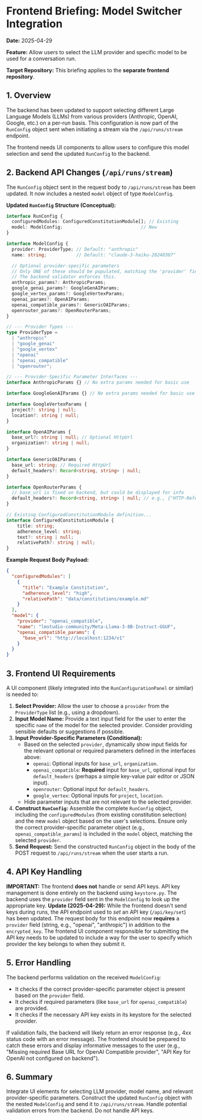  # Frontend Briefing: Model Switcher Integration

**Date:** 2025-04-29

**Feature:** Allow users to select the LLM provider and specific model to be used for a conversation run.

**Target Repository:** This briefing applies to the **separate frontend repository**.

## 1. Overview

The backend has been updated to support selecting different Large Language Models (LLMs) from various providers (Anthropic, OpenAI, Google, etc.) on a per-run basis. This configuration is now part of the `RunConfig` object sent when initiating a stream via the `/api/runs/stream` endpoint.

The frontend needs UI components to allow users to configure this model selection and send the updated `RunConfig` to the backend.

## 2. Backend API Changes (`/api/runs/stream`)

The `RunConfig` object sent in the request body to `/api/runs/stream` has been updated. It now includes a nested `model` object of type `ModelConfig`.

**Updated `RunConfig` Structure (Conceptual):**

```typescript
interface RunConfig {
  configuredModules: ConfiguredConstitutionModule[]; // Existing
  model: ModelConfig;                             // New
}

interface ModelConfig {
  provider: ProviderType; // Default: "anthropic"
  name: string;           // Default: "claude-3-haiku-20240307"

  // Optional provider-specific parameters
  // Only ONE of these should be populated, matching the 'provider' field.
  // The backend validator enforces this.
  anthropic_params?: AnthropicParams;
  google_genai_params?: GoogleGenAIParams;
  google_vertex_params?: GoogleVertexParams;
  openai_params?: OpenAIParams;
  openai_compatible_params?: GenericOAIParams;
  openrouter_params?: OpenRouterParams;
}

// --- Provider Types ---
type ProviderType =
  | "anthropic"
  | "google_genai"
  | "google_vertex"
  | "openai"
  | "openai_compatible"
  | "openrouter";

// --- Provider-Specific Parameter Interfaces ---
interface AnthropicParams {} // No extra params needed for basic use

interface GoogleGenAIParams {} // No extra params needed for basic use

interface GoogleVertexParams {
  project?: string | null;
  location?: string | null;
}

interface OpenAIParams {
  base_url?: string | null; // Optional HttpUrl
  organization?: string | null;
}

interface GenericOAIParams {
  base_url: string; // Required HttpUrl
  default_headers?: Record<string, string> | null;
}

interface OpenRouterParams {
  // base_url is fixed on backend, but could be displayed for info
  default_headers?: Record<string, string> | null; // e.g., {"HTTP-Referer": "...", "X-Title": "..."}
}

// Existing ConfiguredConstitutionModule definition...
interface ConfiguredConstitutionModule {
    title: string;
    adherence_level: string;
    text?: string | null;
    relativePath?: string | null;
}
```

**Example Request Body Payload:**

```json
{
  "configuredModules": [
    {
      "title": "Example Constitution",
      "adherence_level": "high",
      "relativePath": "data/constitutions/example.md"
    }
  ],
  "model": {
    "provider": "openai_compatible",
    "name": "lmstudio-community/Meta-Llama-3-8B-Instruct-GGUF",
    "openai_compatible_params": {
      "base_url": "http://localhost:1234/v1"
    }
  }
}
```

## 3. Frontend UI Requirements

A UI component (likely integrated into the `RunConfigurationPanel` or similar) is needed to:

1.  **Select Provider:** Allow the user to choose a `provider` from the `ProviderType` list (e.g., using a dropdown).
2.  **Input Model Name:** Provide a text input field for the user to enter the specific `name` of the model for the selected provider. Consider providing sensible defaults or suggestions if possible.
3.  **Input Provider-Specific Parameters (Conditional):**
    *   Based on the selected `provider`, dynamically show input fields for the relevant optional or required parameters defined in the interfaces above:
        *   `openai`: Optional inputs for `base_url`, `organization`.
        *   `openai_compatible`: **Required** input for `base_url`, optional input for `default_headers` (perhaps a simple key-value pair editor or JSON input).
        *   `openrouter`: Optional input for `default_headers`.
        *   `google_vertex`: Optional inputs for `project`, `location`.
    *   Hide parameter inputs that are not relevant to the selected provider.
4.  **Construct `RunConfig`:** Assemble the complete `RunConfig` object, including the `configuredModules` (from existing constitution selection) and the new `model` object based on the user's selections. Ensure only the correct provider-specific parameter object (e.g., `openai_compatible_params`) is included in the `model` object, matching the selected `provider`.
5.  **Send Request:** Send the constructed `RunConfig` object in the body of the POST request to `/api/runs/stream` when the user starts a run.

## 4. API Key Handling

**IMPORTANT:** The frontend **does not** handle or send API keys. API key management is done entirely on the backend using `keystore.py`. The backend uses the `provider` field sent in the `ModelConfig` to look up the appropriate key.
**Update (2025-04-29):** While the frontend doesn't send keys during runs, the API endpoint used to *set* an API key (`/api/key/set`) has been updated. The request body for this endpoint now **requires** a `provider` field (string, e.g., "openai", "anthropic") in addition to the `encrypted_key`. The frontend UI component responsible for submitting the API key needs to be updated to include a way for the user to specify which provider the key belongs to when they submit it.

## 5. Error Handling

The backend performs validation on the received `ModelConfig`:
*   It checks if the correct provider-specific parameter object is present based on the `provider` field.
*   It checks if required parameters (like `base_url` for `openai_compatible`) are provided.
*   It checks if the necessary API key exists in its keystore for the selected provider.

If validation fails, the backend will likely return an error response (e.g., 4xx status code with an error message). The frontend should be prepared to catch these errors and display informative messages to the user (e.g., "Missing required Base URL for OpenAI Compatible provider", "API Key for OpenAI not configured on backend").

## 6. Summary

Integrate UI elements for selecting LLM provider, model name, and relevant provider-specific parameters. Construct the updated `RunConfig` object with the nested `ModelConfig` and send it to `/api/runs/stream`. Handle potential validation errors from the backend. Do not handle API keys.
